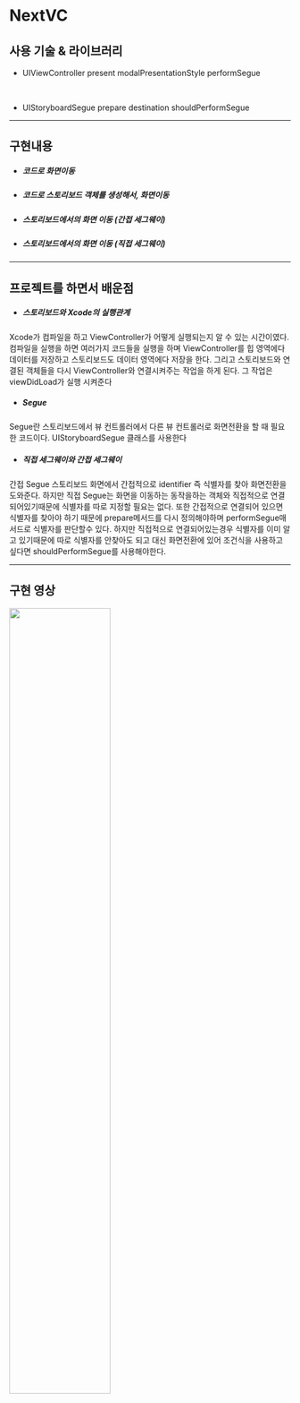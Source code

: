 # NextVC

## **사용 기술 & 라이브러리**

+  UIViewController
present
modalPresentationStyle
performSegue
<br>

+ UIStoryboardSegue
prepare
destination
shouldPerformSegue

---
## **구현내용**


-  ##### 코드로 화면이동

-  ##### 코드로 스토리보드 객체를 생성해서, 화면이동

-  ##### 스토리보드에서의 화면 이동 (간접 세그웨이)

-  ##### 스토리보드에서의 화면 이동 (직접 세그웨이)

---
## **프로젝트를 하면서 배운점**

- ##### 스토리보드와 Xcode의 실행관계
Xcode가 컴파일을 하고 ViewController가 어떻게 실행되는지 알 수 있는 시간이였다. 컴파일을 실행을 하면 여러가지 코드들을 실행을 하며 ViewController를 힙 영역에다 데이터를 저장하고 스토리보드도 데이터 영역에다 저장을 한다. 그리고 스토리보드와 연결된 객체들을 다시 ViewController와 연결시켜주는 작업을 하게 된다. 그 작업은 viewDidLoad가 실행 시켜준다
- ##### Segue
Segue란 스토리보드에서 뷰 컨트롤러에서 다른 뷰 컨트롤러로 화면전환을 할 때 필요한 코드이다. UIStoryboardSegue 클래스를 사용한다

- ##### 직접 세그웨이와 간접 세그웨이
간접 Segue 스토리보드 화면에서 간접적으로 identifier 즉 식별자를 찾아 화면전환을 도와준다. 하지만 직접 Segue는 화면을 이동하는 동작을하는 객체와 직접적으로 연결되어있기때문에 식별자를 따로 지정할 필요는 없다. 또한 간접적으로 연결되어 있으면 식별자를 찾아야 하기 때문에 prepare메서드를 다시 정의해야하며 performSegue매서드로 식별자를 판단할수 있다. 하지만 직접적으로 연결되어있는경우 식별자를 이미 알고 있기때문에 따로 식별자를 안찾아도 되고 대신 화면전환에 있어 조건식을 사용하고 싶다면 shouldPerformSegue를 사용해야한다.


---
## **구현 영상**
<img width="60%" src="https://user-images.githubusercontent.com/100309352/169783027-6b4a1e13-8c4d-4158-a72f-63d0a84b452e.gif"/>  
